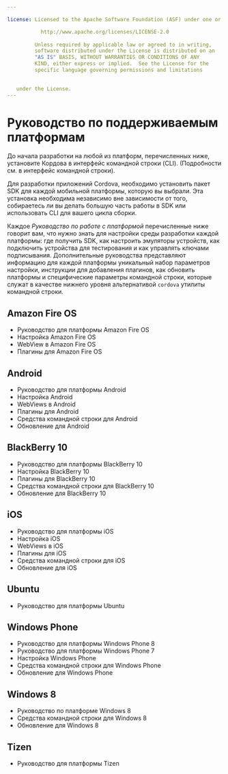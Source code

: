 ```yaml
---

license: Licensed to the Apache Software Foundation (ASF) under one or more contributor license agreements. See the NOTICE file distributed with this work for additional information regarding copyright ownership. The ASF licenses this file to you under the Apache License, Version 2.0 (the "License"); you may not use this file except in compliance with the License. You may obtain a copy of the License at

           http://www.apache.org/licenses/LICENSE-2.0
    
         Unless required by applicable law or agreed to in writing,
         software distributed under the License is distributed on an
         "AS IS" BASIS, WITHOUT WARRANTIES OR CONDITIONS OF ANY
         KIND, either express or implied.  See the License for the
         specific language governing permissions and limitations
    

   under the License.
---
```


# Руководство по поддерживаемым платформам

До начала разработки на любой из платформ, перечисленных ниже, установите Кордова в интерфейс командной строки (CLI). (Подробности см. в интерфейс командной строки).

Для разработки приложений Cordova, необходимо установить пакет SDK для каждой мобильной платформы, которую вы выбрали. Эта установка необходима независимо вне зависимости от того, собираетесь ли вы делать большую часть работы в SDK или использовать CLI для вашего цикла сборки.

Каждое *Руководство по работе с платформой* перечисленные ниже говорит вам, что нужно знать для настройки среды разработки каждой платформы: где получить SDK, как настроить эмуляторы устройств, как подключить устройства для тестирования и как управлять ключами подписывания. Дополнительные руководства представляют информацию для каждой платформы уникальный набор параметров настройки, инструкции для добавления плагинов, как обновить платформы и специфические параметры командной строки, которые служат в качестве нижнего уровня альтернативой `cordova` утилиты командной строки.

## Amazon Fire OS

*   Руководство для платформы Amazon Fire OS
*   Настройка Amazon Fire OS
*   WebView в Amazon Fire OS
*   Плагины для Amazon Fire OS

## Android

*   Руководство для платформы Android
*   Настройка Android
*   WebViews в Android
*   Плагины для Android
*   Средства командной строки для Android
*   Обновление для Android

## BlackBerry 10

*   Руководство для платформы BlackBerry 10
*   Настройка BlackBerry 10
*   Плагины для BlackBerry 10
*   Средства командной строки для BlackBerry 10
*   Обновление для BlackBerry 10

## iOS

*   Руководство для платформы iOS
*   Настройка iOS
*   WebViews в iOS
*   Плагины для iOS
*   Средства командной строки для iOS
*   Обновление для iOS

## Ubuntu

*   Руководство для платформы Ubuntu

## Windows Phone

*   Руководство для платформы Windows Phone 8
*   Руководство для платформы Windows Phone 7
*   Настройка Windows Phone
*   Средства командной строки для Windows Phone
*   Обновление для Windows Phone

## Windows 8

*   Руководство по платформе Windows 8
*   Средства командной строки для Windows 8
*   Обновление для Windows 8

## Tizen

*   Руководство для платформы Tizen